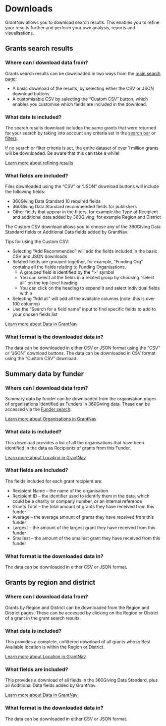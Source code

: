 Downloads
============================

GrantNav allows you to download search results. This enables you to refine your results further and perform your own analysis, reports and visualisations.


## Grants search results

### Where can I download data from?

Grants search results can be downloaded in two ways from the [main search page](https://grantnav.threesixtygiving.org/search):

* A basic download of the results, by selecting either the CSV or JSON download buttons
* A customisable CSV by selecting the “Custom CSV” button, which enables you customise which fields are included in the download.

### What data is included?

The search results download includes the same grants that were returned for your search by taking into account any criteria set in the [search bar](search-bar) or [filters](refining-results).

If no search or filter criteria is set, the entire dataset of over 1 million grants will be downloaded. Be aware that this can take a while!

<p>
  <a href="refining_results" class="button button--teal">Learn more about refining results</a>
</p>

### What fields are included?

Files downloaded using the “CSV” or “JSON” download buttons will include the following fields:

* 360Giving Data Standard 10 required fields
* 360Giving Data Standard recommended fields for publishers
* Other fields that appear in the filters, for example the Type of Recipient and additional data added by 360Giving, for example Region and District

The Custom CSV download allows you to choose any of the 360Giving Data Standard fields or Additional Data fields added by GrantNav.

Tips for using the Custom CSV:

* Selecting “Add Recommended” will add the fields included in the basic CSV and JSON downloads
* Related fields are grouped together, for example, “Funding Org” contains all the fields relating to Funding Organisations.
   * A grouped field is identified by the “>” symbol
   * You can select all the fields in a related group by choosing “select all” on the top-level heading
   * You can click on the heading to expand it and select individual fields within
* Selecting “Add all” will add all the available columns (note: this is over 100 columns)
* Use the “Search for a field name” input to find specific fields to add to your chosen fields list

<p>
  <a href="data" class="button button--teal">Learn more about Data in GrantNav</a>
</p>

### What format is the downloaded data in?

The data can be downloaded in either CSV or JSON format using the “CSV” or “JSON” download buttons. The data can be downloaded in CSV format using the “Custom CSV” download.


## Summary data by funder

### Where can I download data from?

Summary data by funder can be downloaded from the organisation pages of organisations identified as Funders in 360Giving data. These can be accessed via the [Funder search](https://grantnav.threesixtygiving.org/funders).

<p>
  <a href="organisations" class="button button--teal">Learn more about Organisations in GrantNav</a>
</p>

### What data is included?

This download provides a list of all the organisations that have been identified in the data as Recipients of grants from this Funder.

<p>
  <a href="locations" class="button button--teal">Learn more about Location in GrantNav</a>
</p>

### What fields are included?

The fields included for each grant recipient are:
* Recipient Name – the name of the organisation
* Recipient ID – the identifier used to identify them in the data, which could be a charity or company number, or an internal reference
* Grants	Total – the total amount of grants they have received from this funder
* Average – the average amount of grants they have received from this funder
* Largest – the amount of the largest grant they have received from this funder
* Smallest – the amount of the smallest grant they have received from this funder

### What format is the downloaded data in?

The data can be downloaded in either CSV or JSON format.

## Grants by region and district

### Where can I download data from?

Grants by Region and District can be downloaded from the Region and District pages. These can be accessed by clicking on the Region or District of a grant in the grant search results.

### What data is included?

This provides a complete, unfiltered download of all grants whose Best Available location is within the Region or District.

<p>
  <a href="locations" class="button button--teal">Learn more about Location in GrantNav</a>
</p>

### What fields are included?

This provides a download of all fields in the 360Giving Data Standard, plus all Additional Data fields added by GrantNav.

<p>
  <a href="data" class="button button--teal">Learn more about Data in GrantNav</a>
</p>

### What format is the downloaded data in?

The data can be downloaded in either CSV or JSON format.
